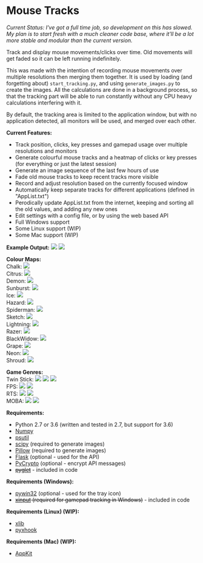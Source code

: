 # Mouse Tracks

<i>Current Status: I've got a full time job, so development on this has slowed. My plan is to start fresh with a much cleaner code base, where it'll be a lot more stable and modular than the current version.</i>

Track and display mouse movements/clicks over time. Old movements will get faded so it can be left running indefinitely.

This was made with the intention of recording mouse movements over multiple resolutions then merging them together. It is used by loading (and forgetting about) `start_tracking.py`, and using `generate_images.py` to create the images. All the calculations are done in a background process, so that the tracking part will be able to run constantly without any CPU heavy calculations interfering with it.

By default, the tracking area is limited to the application window, but with no application detected, all monitors will be used, and merged over each other.

<b>Current Features:</b>
 - Track position, clicks, key presses and gamepad usage over multiple resolutions and monitors
 - Generate colourful mouse tracks and a heatmap of clicks or key presses (for everything or just the latest session)
 - Generate an image sequence of the last few hours of use
 - Fade old mouse tracks to keep recent tracks more visible
 - Record and adjust resolution based on the currently focused window
 - Automatically keep separate tracks for different applications (defined in "AppList.txt")
 - Perodically update AppList.txt from the internet, keeping and sorting all the old values, and adding any new ones
 - Edit settings with a config file, or by using the web based API
 - Full Windows support
 - Some Linux support (WIP)
 - Some Mac support (WIP)

<b>Example Output:</b>
<img src="http://i.imgur.com/UJgf0up.jpg">
<img src="http://i.imgur.com/HL023Cr.jpg">

<b>Colour Maps:</b>
<br/>Chalk:
<img src="http://i.imgur.com/ReRbDnF.jpg">
<br/>Citrus:
<img src="http://i.imgur.com/wRRsFhn.jpg">
<br/>Demon:
<img src="http://i.imgur.com/IDLRgGn.jpg">
<br/>Sunburst:
<img src="http://i.imgur.com/HtVF8In.jpg">
<br/>Ice:
<img src="http://i.imgur.com/KniZy9q.jpg">
<br/>Hazard:
<img src="http://i.imgur.com/zy9v3in.jpg">
<br/>Spiderman:
<img src="http://i.imgur.com/CwGlzfa.jpg">
<br/>Sketch:
<img src="http://i.imgur.com/z1s0iTg.jpg">
<br/>Lightning:
<img src="http://i.imgur.com/yB5udPO.jpg">
<br/>Razer:
<img src="http://i.imgur.com/Xfu0i8E.jpg">
<br/>BlackWidow:
<img src="http://i.imgur.com/1AqOHxC.jpg">
<br/>Grape:
<img src="http://i.imgur.com/fcOji6t.jpg">
<br/>Neon:
<img src="http://i.imgur.com/hd8oshz.jpg">
<br/>Shroud:
<img src="http://i.imgur.com/HmP4kSJ.jpg">

<b>Game Genres:</b>
<br/>Twin Stick:
<img src="http://i.imgur.com/mjxqbg0.png">
<img src="http://i.imgur.com/ZxBoz0i.jpg">
<img src="http://i.imgur.com/rikwsUa.jpg">
<br/>FPS:
<img src="http://i.imgur.com/Iocmy3N.jpg">
<img src="http://i.imgur.com/ii3mhBA.jpg">
<br/>RTS:
<img src="http://i.imgur.com/FSeAHYK.jpg">
<img src="http://i.imgur.com/Ct8A3tK.jpg">
<br/>MOBA:
<img src="http://i.imgur.com/X34ZrwQ.jpg">
<img src="http://i.imgur.com/Y5tttVN.jpg">

<b>Requirements:</b>
 - Python 2.7 or 3.6 (written and tested in 2.7, but support for 3.6)
 - [Numpy](https://pypi.python.org/pypi/numpy)
 - [psutil](https://pypi.python.org/pypi/psutil)
 - [scipy](https://pypi.python.org/pypi/scipy) (required to generate images)
 - [Pillow](https://pypi.python.org/pypi/Pillow) (required to generate images)
 - [Flask](http://flask.pocoo.org/) (optional - used for the API)
 - [PyCrypto](https://pypi.python.org/pypi/pycrypto) (optional - encrypt API messages)
 - ~~[pyglet](https://pypi.python.org/pypi/pyglet/1.3.0)~~ - included in code

<b>Requirements (Windows):</b>
 - [pywin32](https://sourceforge.net/projects/pywin32/files/pywin32) (optional - used for the tray icon)
 - ~~[xinput](https://github.com/r4dian/Xbox-360-Controller-for-Python/blob/master/xinput.py) (required for gamepad tracking in Windows)~~ - included in code

<b>Requirements (Linux) (WIP):</b>
 - [xlib](https://pypi.python.org/pypi/python-xlib)
 - [pyxhook](https://pypi.org/project/pyxhook/)

<b>Requirements (Mac) (WIP):</b>
 - [AppKit](https://pypi.python.org/pypi/AppKit/0.2.8)
